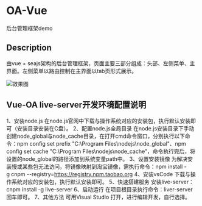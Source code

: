 # OA-Vue
后台管理框架demo

## Description
由vue + seajs架构的后台管理框架，页面主要三部分组成：头部、左侧菜单、主界面。左侧菜单以路由控制在主界面以tab页形式展示。

![效果图](https://github.com/dingqiuyue/OA-Vue/blob/master/demo.gif)

## Vue-OA  live-server开发环境配置说明
1、安装node.js
在node.js官网中下载与操作系统对应的安装包，执行默认安装即可（安装目录安装在C盘）。
2、配置node.js全局目录
在node.js安装目录下手动创建node_global与node_cache目录，在打开cmd命令窗口，分别执行以下命令：npm config set prefix "C:\Program Files\nodejs\node_global"、npm config set cache "C:\Program Files\nodejs\node_cache"，命令执行完后，将设置的node_global的路径添加到系统变量path中。
3、设置安装镜像
为解决安装慢或某些包无法访问，将镜像映射到淘宝镜像，需执行命令：npm install -g cnpm --registry=https://registry.npm.taobao.org
4、安装vsCode
下载与操作系统对应的安装包，执行默认安装即可。
5、快速搭建服务
安装live-server： cnpm install -g live-server
6、启动运行
在项目根目录执行命令：liver-server 回车即可。
7、其他方法
可用Visual Studio 打开，进行编辑开发，自行选择。
